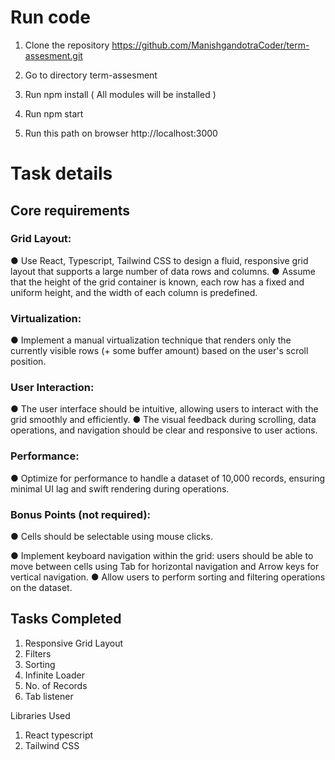 # Run code 

1. Clone the repository https://github.com/ManishgandotraCoder/term-assesment.git

2. Go to directory term-assesment

3. Run npm install ( All modules will be installed )

4. Run npm start 

5. Run this path on browser http://localhost:3000 


# Task details 


## Core requirements 

### Grid Layout:
●	Use React, Typescript, Tailwind CSS to design a fluid, responsive grid layout that supports a large number of data rows and columns.
●	Assume that the height of the grid container is known, each row has a fixed and uniform height, and the width of each column is predefined.

### Virtualization:
●	Implement a manual virtualization technique that renders only the currently visible rows (+ some buffer amount) based on the user's scroll position.

### User Interaction:
●	The user interface should be intuitive, allowing users to interact with the grid smoothly and efficiently.
●	The visual feedback during scrolling, data operations, and navigation should be clear and responsive to user actions.

### Performance:
●	Optimize for performance to handle a dataset of 10,000 records, ensuring minimal UI lag and swift rendering during operations.

### Bonus Points (not required):
●	Cells should be selectable using mouse clicks.

●	Implement keyboard navigation within the grid: users should be able to move between cells using Tab for horizontal navigation and Arrow keys for vertical navigation.
●	Allow users to perform sorting and filtering operations on the dataset.


## Tasks Completed 

1. Responsive Grid Layout   
2. Filters 
3. Sorting 
4. Infinite Loader
5. No. of Records
6. Tab listener

Libraries Used 
1. React typescript
2. Tailwind CSS 